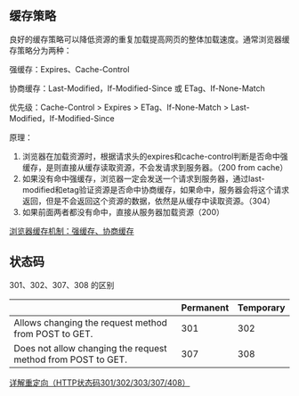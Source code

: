 ## 缓存策略

良好的缓存策略可以降低资源的重复加载提高网页的整体加载速度。通常浏览器缓存策略分为两种：

强缓存：Expires、Cache-Control

协商缓存：Last-Modified，If-Modified-Since 或 ETag、If-None-Match

优先级：Cache-Control > Expires > ETag、If-None-Match > Last-Modified，If-Modified-Since

原理：
1. 浏览器在加载资源时，根据请求头的expires和cache-control判断是否命中强缓存，是则直接从缓存读取资源，不会发请求到服务器。（200 from cache）
2. 如果没有命中强缓存，浏览器一定会发送一个请求到服务器，通过last-modified和etag验证资源是否命中协商缓存，如果命中，服务器会将这个请求返回，但是不会返回这个资源的数据，依然是从缓存中读取资源。（304）
3. 如果前面两者都没有命中，直接从服务器加载资源（200）

[浏览器缓存机制：强缓存、协商缓存](https://github.com/amandakelake/blog/issues/41)

## 状态码

301、302、307、308 的区别

|     | Permanent  | Temporary  |
|  ----  | ----  | ----  |
| Allows changing the request method from POST to GET. | 301 | 302 |
| Does not allow changing the request method from POST to GET.  | 307 | 308 |

[详解重定向（HTTP状态码301/302/303/307/408）](https://www.cnblogs.com/wuguanglin/p/redirect.html)